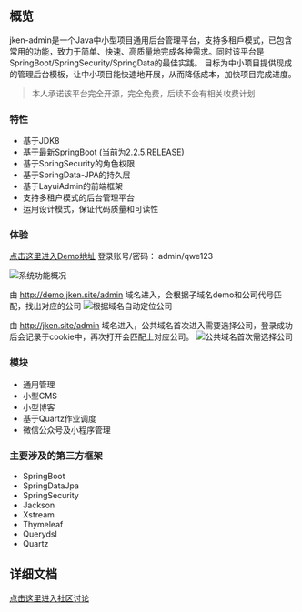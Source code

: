 ## 概览
jken-admin是一个Java中小型项目通用后台管理平台，支持多租戶模式，已包含常用的功能，致力于简单、快速、高质量地完成各种需求。同时该平台是SpringBoot/SpringSecurity/SpringData的最佳实践。
目标为中小项目提供现成的管理后台模板，让中小项目能快速地开展，从而降低成本，加快项目完成进度。

> 本人承诺该平台完全开源，完全免费，后续不会有相关收费计划

### 特性
- 基于JDK8
- 基于最新SpringBoot (当前为2.2.5.RELEASE)
- 基于SpringSecurity的角色权限
- 基于SpringData-JPA的持久层
- 基于LayuiAdmin的前端框架
- 支持多租户模式的后台管理平台
- 运用设计模式，保证代码质量和可读性

### 体验
[点击这里进入Demo地址](http://demo.jken.site/admin/login)
登录账号/密码： admin/qwe123

![系统功能概况](http://cdn.jken.site/images/demo.jken.site.png "系统功能概况")

由 http://demo.jken.site/admin 域名进入，会根据子域名demo和公司代号匹配，找出对应的公司
![根据域名自动定位公司](http://cdn.jken.site/images/login-demo.jken.site.png "根据域名自动定位公司")

由 http://jken.site/admin 域名进入，公共域名首次进入需要选择公司，登录成功后会记录于cookie中，再次打开会匹配上对应公司。
![公共域名首次需选择公司](http://cdn.jken.site/images/login-jken.site.png "公共域名首次需选择公司")

### 模块
- 通用管理
- 小型CMS
- 小型博客
- 基于Quartz作业调度
- 微信公众号及小程序管理

### 主要涉及的第三方框架
- SpringBoot
- SpringDataJpa
- SpringSecurity
- Jackson
- Xstream
- Thymeleaf
- Querydsl
- Quartz

## 详细文档
[点击这里进入社区讨论](http://jken.site)

